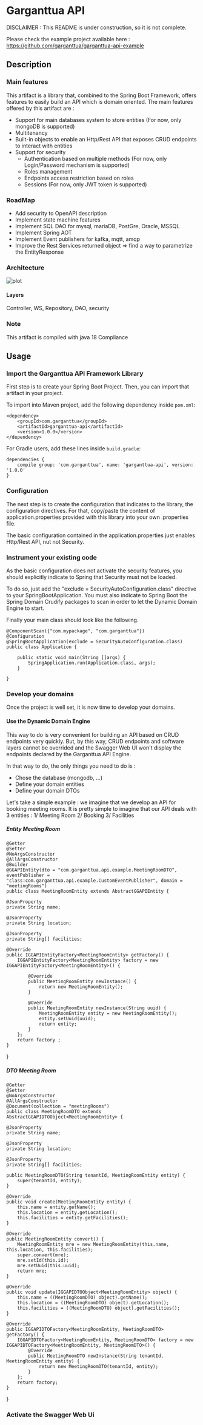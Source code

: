 # Garganttua API

DISCLAIMER : This README is under construction, so it is not complete. 

Please check the example project available here : https://github.com/garganttua/garganttua-api-example

## Description

### Main features

This artifact is a library that, combined to the Spring Boot Framework, offers features to easily build an API which is domain oriented.
The main features offered by this artifact are :
 * Support for main databases system to store entities (For now, only mongoDB is supported)
 * Multitenancy
 * Built-in objects to enable an Http/Rest API that exposes CRUD endpoints to interact with entities
 * Support for security
   * Authentication based on multiple methods (For now, only Login/Password mechanism is supported)
   * Roles management
   * Endpoints access restriction based on roles 
   * Sessions (For now, only JWT token is supported)
    
### RoadMap

 * Add security to OpenAPI description
 * Implement state machine features
 * Implement SQL DAO for mysql, mariaDB, PostGre, Oracle, MSSQL
 * Implement Spring AOT
 * Implement Event publishers for kafka, mqtt, amqp
 * Improve the Rest Services returned object => find a way to parametrize the EntityResponse


### Architecture

![plot](./garganttua-api-architecture.png)

#### Layers

Controller, WS, Repository, DAO, security 


### Note

This artifact is compiled with java 18 Compliance

## Usage

### Import the Garganttua API Framework Library 

First step is to create your Spring Boot Project. Then, you can import that artifact in your project.

To import into Maven project, add the following dependency inside `pom.xml`:

	<dependency>
		<groupId>com.garganttua</groupId>
		<artifactId>garganttua-api</artifactId>
		<version>1.0.0</version>
	</dependency>

For Gradle users, add these lines inside `build.gradle`:

    dependencies {
        compile group: 'com.garganttua', name: 'garganttua-api', version: '1.0.0'
    }
    
### Configuration

The next step is to create the configuration that indicates to the library, the configuration directives.
For that, copy/paste the content of application.properties provided with this library into your own .properties file. 

The basic configuration contained in the application.properties just enables Http/Rest API, nut not Security. 

### Instrument your existing code

As the basic configuration does not activate the security features, you should explicitly indicate to Spring that Security must not be loaded. 

To do so, just add the "exclude = SecurityAutoConfiguration.class" directive to your SpringBootApplication. 
You must also indicate to Spring Boot the Spring Domain Crudify packages to scan in order to let the Dynamic Domain Engine to start. 

Finally your main class should look like the following. 


	@ComponentScan({"com.mypackage", "com.garganttua"})
	@Configuration
	@SpringBootApplication(exclude = SecurityAutoConfiguration.class)
	public class Application {
	
		public static void main(String []args) {
			SpringApplication.run(Application.class, args);
		}
	
	}
	
### Develop your domains
Once the project is well set, it is now time to develop your domains. 

#### Use the Dynamic Domain Engine

This way to do is very convenient for building an API based on CRUD endpoints very quickly. But, by this way, CRUD endpoints and software layers cannot be overrided and the Swagger Web UI won't display the endpoints declared by the Garganttua API Engine. 

In that way to do, the only things you need to do is :
 * Chose the database (mongodb, ...)
 * Define your domain entities
 * Define your domain DTOs
 
Let's take a simple example : we imagine that we develop an API for booking meeting rooms. It is pretty simple to imagine that our API deals with 3 entities : 
1/ Meeting Room
2/ Booking
3/ Facilities

##### Entity Meeting Room 

	@Getter
	@Setter
	@NoArgsConstructor
	@AllArgsConstructor
	@Builder
	@GGAPIEntity(dto = "com.garganttua.api.example.MeetingRoomDTO", eventPublisher = "class:com.garganttua.api.example.CustomEventPublisher", domain = "meetingRooms")
	public class MeetingRoomEntity extends AbstractGGAPIEntity {

	@JsonProperty
	private String name;
	
	@JsonProperty
	private String location;
	
	@JsonProperty
	private String[] facilities;

	@Override
	public IGGAPIEntityFactory<MeetingRoomEntity> getFactory() {
		IGGAPIEntityFactory<MeetingRoomEntity> factory = new IGGAPIEntityFactory<MeetingRoomEntity>() {

			@Override
			public MeetingRoomEntity newInstance() {
				return new MeetingRoomEntity();
			}

			@Override
			public MeetingRoomEntity newInstance(String uuid) {
				MeetingRoomEntity entity = new MeetingRoomEntity();
				entity.setUuid(uuid);
				return entity;
			}
		};
		return factory ;
	}

}
	
##### DTO Meeting Room

	@Getter
	@Setter
	@NoArgsConstructor
	@AllArgsConstructor
	@Document(collection = "meetingRooms")
	public class MeetingRoomDTO extends AbstractGGAPIDTOObject<MeetingRoomEntity> {
	
	@JsonProperty
	private String name;
	
	@JsonProperty
	private String location;
	
	@JsonProperty
	private String[] facilities;
	
	public MeetingRoomDTO(String tenantId, MeetingRoomEntity entity) {
		super(tenantId, entity);
	}

	@Override
	public void create(MeetingRoomEntity entity) {
		this.name = entity.getName();
		this.location = entity.getLocation();
		this.facilities = entity.getFacilities();
	}

	@Override
	public MeetingRoomEntity convert() {
		MeetingRoomEntity mre = new MeetingRoomEntity(this.name, this.location, this.facilities);
		super.convert(mre);
		mre.setId(this.id);
		mre.setUuid(this.uuid);
		return mre;
	}

	@Override
	public void update(IGGAPIDTOObject<MeetingRoomEntity> object) {
		this.name = ((MeetingRoomDTO) object).getName();
		this.location = ((MeetingRoomDTO) object).getLocation();
		this.facilities = ((MeetingRoomDTO) object).getFacilities();
	}

	@Override
	public IGGAPIDTOFactory<MeetingRoomEntity, MeetingRoomDTO> getFactory() {
		IGGAPIDTOFactory<MeetingRoomEntity, MeetingRoomDTO> factory = new IGGAPIDTOFactory<MeetingRoomEntity, MeetingRoomDTO>() {
			@Override
			public MeetingRoomDTO newInstance(String tenantId, MeetingRoomEntity entity) {
				return new MeetingRoomDTO(tenantId, entity);
			}
		};
		return factory;
	}

}


### Activate the Swagger Web Ui


